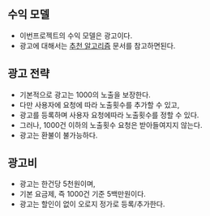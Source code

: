 ## 수익 모델
* 이번프로젝트의 수익 모델은 광고이다.
* 광고에 대해서는 [추천 알고리즘](https://github.com/liveforone/middle/blob/master/Documents/RECOMMENDATION_ALGORITHM.md) 문서를 참고하면된다.

## 광고 전략
* 기본적으로 광고는 1000의 노출을 보장한다.
* 다만 사용자에 요청에 따라 노출횟수를 추가할 수 있고,
* 광고를 등록하며 사용자 요청에따라 노출횟수를 정할 수 있다.
* 그러나, 1000건 이하의 노출횟수 요청은 받아들여지지 않는다.
* 광고는 환불이 불가능하다.

## 광고비
* 광고는 한건당 5천원이며,
* 기본 요금제, 즉 1000건 기준 5백만원이다.
* 광고는 할인이 없이 오로지 정가로 등록/추가한다.